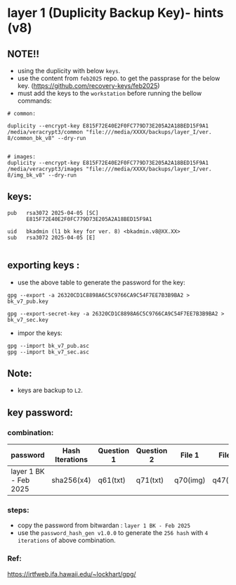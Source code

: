# layer 1 (Duplicity Backup Key)- hints (v8)

##  NOTE!!
- using the duplicity with below `keys`. 
- use the content from `feb2025` repo. to get the passprase for the below key. (https://github.com/recovery-keys/feb2025)
- must add the keys to the `workstation` before running the bellow commands:

```
# common:

duplicity --encrypt-key E815F72E40E2F0FC779D73E205A2A18BED15F9A1 /media/veracrypt3/common "file:///media/XXXX/backups/layer_I/ver. 8/common_bk_v8" --dry-run


# images:
duplicity --encrypt-key E815F72E40E2F0FC779D73E205A2A18BED15F9A1 /media/veracrypt3/images "file:///media/XXXX/backups/layer_I/ver. 8/img_bk_v8" --dry-run

```

## keys:
```
pub   rsa3072 2025-04-05 [SC]
      E815F72E40E2F0FC779D73E205A2A18BED15F9A1

uid   bkadmin (l1 bk key for ver. 8) <bkadmin.v8@XX.XX>
sub   rsa3072 2025-04-05 [E]


```

## exporting keys : 
- use the above table to generate the password for the key:

```
gpg --export -a 26320CD1C8898A6C5C9766CA9C54F7EE7B3B9BA2 > bk_v7_pub.key

gpg --export-secret-key -a 26320CD1C8898A6C5C9766CA9C54F7EE7B3B9BA2 > bk_v7_sec.key

```

- impor the keys:
```
gpg --import bk_v7_pub.asc
gpg --import bk_v7_sec.asc
```

## Note: 
- keys are backup to `L2`.


## key password:
### combination:
password | Hash Iterations | Question 1 | Question 2 | File 1 | File 2 |
--- | --- | --- | --- |--- |--- |
layer 1 BK - Feb 2025 | sha256(x4) | q61(txt)  | q71(txt) | q70(img) | q47(img) |


### steps: 
- copy the password from bitwardan : `layer 1 BK - Feb 2025`
- use the `password_hash_gen v1.0.0` to generate the `256 hash` with `4 iterations` of above combination.


### Ref:
https://irtfweb.ifa.hawaii.edu/~lockhart/gpg/